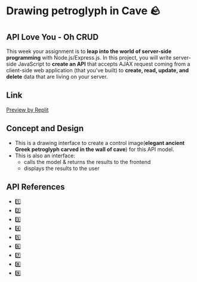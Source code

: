 # Drawing petroglyph in Cave 🪨
## API Love You - Oh CRUD
This week your assignment is to **leap into the world of server-side programming** with Node.js/Express.js. In this project, you will write server-side JavaScript to **create an API** that accepts AJAX request coming from a client-side web application (that you've built) to **create, read, update, and delete** data that are living on your server.
## Link
[Preview by Replit](https://drawing-petroglyph-api-cindy-li.replit.app)

## Concept and Design
- This is a drawing interface to create a control image(**elegant ancient Greek petroglyph carved in the wall of cave**) for this API model.
- This is also an interface:
    - calls the model & returns the results to the frontend
    - displays the results to the user

## API References
- [1️⃣](https://replicate.com/mistralai/mixtral-8x7b-instruct-v0.1)
- [2️⃣](https://replicate.com/cjwbw/rembg)
- [3️⃣](https://replicate.com/jagilley/controlnet-scribble)
- [4️⃣](https://replicate.com/batouresearch/instant-paint)
- [5️⃣](https://replicate.com/batouresearch/sdxl-controlnet-lora-inpaint)
- [6️⃣](https://replicate.com/batouresearch/magic-style-transfer)
- [7️⃣](https://replicate.com/batouresearch/sdxl-outpainting-lora)
- [8️⃣](https://replicate.com/batouresearch/sdxl-lcm-lora-controlnet)
- [9️⃣](https://replicate.com/meta/llama-2-13b-chat)